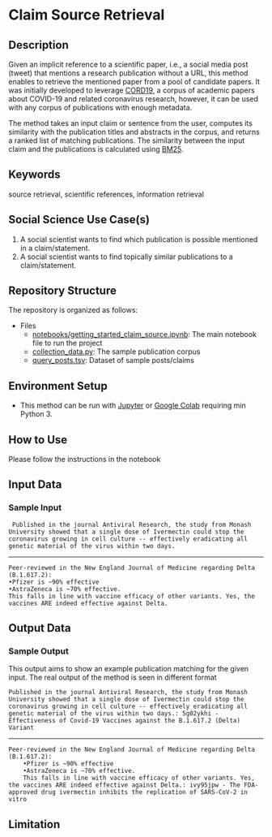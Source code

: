 
# Claim Source Retrieval


## Description

Given an implicit reference to a scientific paper, i.e., a social media post (tweet) that mentions a research publication without a URL, this method enables to retrieve the mentioned paper from a pool of candidate papers. It was initially developed to leverage [CORD19](https://github.com/allenai/cord19), a corpus of academic papers about COVID-19 and related coronavirus research, however, it can be used with any corpus of publications with enough metadata. 

The method takes an input claim or sentence from the user, computes its similarity with the publication titles and abstracts in the corpus, and returns a ranked list of matching publications. The similarity between the input claim and the publications is calculated using  [BM25](https://en.wikipedia.org/wiki/Okapi_BM25).


## Keywords

source retrieval, scientific references, information retrieval

## Social Science Use Case(s)
1. A social scientist wants to find which publication is possible mentioned in a claim/statement. 
2. A social scientist wants to find topically similar publications to a claim/statement.



## Repository Structure

[](https://github.com/YSKartal/reference_disam#structure)

The repository is organized as follows:

-   Files
	-  [notebooks/getting_started_claim_source.ipynb](https://github.com/YSKartal/reference_disam/blob/main/notebooks/getting_started_claim_source.ipynb): The main notebook file to run the project
    -   [collection_data.py](https://github.com/YSKartal/reference_disam/blob/main/data/collection_data.pkl): The sample publication corpus
    -   [query_posts.tsv](https://github.com/YSKartal/reference_disam/blob/main/data/query_posts.tsv): Dataset of sample posts/claims


## Environment Setup

[](https://github.com/YSKartal/reference_disam#environment-setup)

-   This method can be run with [Jupyter](https://jupyter.org/) or [Google Colab](https://colab.research.google.com/) requiring min Python 3.
 
    

## How to Use

[](https://github.com/YSKartal/reference_disam#how-to-use)

Please follow the instructions in the notebook
    

## Input Data


### Sample Input

     Published in the journal Antiviral Research, the study from Monash University showed that a single dose of Ivermectin could stop the coronavirus growing in cell culture -- effectively eradicating all genetic material of the virus within two days. 
---
    Peer-reviewed in the New England Journal of Medicine regarding Delta (B.1.617.2):  
    •Pfizer is ~90% effective  
    •AstraZeneca is ~70% effective.  
    This falls in line with vaccine efficacy of other variants. Yes, the vaccines ARE indeed effective against Delta.

## Output Data


### Sample Output

This output aims to show an example publication matching for the given input. The real output of the method is seen in different format 

    Published in the journal Antiviral Research, the study from Monash University showed that a single dose of Ivermectin could stop the coronavirus growing in cell culture -- effectively eradicating all genetic material of the virus within two days.: 5g02ykhi -   
    Effectiveness of Covid-19 Vaccines against the B.1.617.2 (Delta) Variant

---

    Peer-reviewed in the New England Journal of Medicine regarding Delta (B.1.617.2):  
        •Pfizer is ~90% effective  
        •AstraZeneca is ~70% effective.  
        This falls in line with vaccine efficacy of other variants. Yes, the vaccines ARE indeed effective against Delta.: ivy95jpw - The FDA-approved drug ivermectin inhibits the replication of SARS-CoV-2 in vitro
    
## Limitation

[](https://github.com/YSKartal/reference_disam#limitation)


